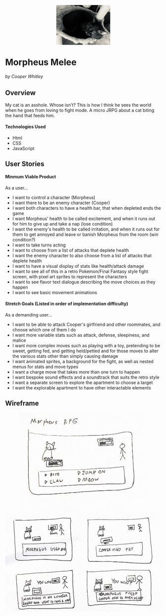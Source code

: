 <img src="./assets/photos/readme_morph.jpg" alt="Morpheus Sleeping in a bowl" style="display: block; height: 8rem; margin-left: auto; margin-right: auto;">

# Morpheus Melee
###### by Cooper Whitley

## Overview
My cat is an asshole. Whose isn't? This is how I think he sees the world when he goes from loving to fight mode. A micro JRPG about a cat biting the hand that feeds him.
#### Technologies Used
- Html
- CSS
- JavaScript
## User Stories
#### Minmum Viable Product
As a user...
- I want to control a character (Morpheus)
- I want there to be an enemy character (Cooper)
- I want both characters to have a health bar, that when depleted ends the game
- I want Morpheus' health to be called excitement, and when it runs out for him to give up and take a nap (lose condition)
- I want the enemy's health to be called irritation, and when it runs out for them to get annoyed and leave or banish Morpheus from the room (win condition?)
- I want to take turns acting
- I want to choose from a list of attacks that deplete health
- I want the enemy character to also choose from a list of attacks that deplete health
- I want to have a visual display of stats like health/attack damage
- I want to see all of this in a retro Pokemon/Final Fantasy style fight screen, with pixel art sprites to represent the characters
- I want to see flavor text dialogue describing the move choices as they happen
- I want to see basic movement animations
#### Stretch Goals (Listed in order of implementation difficulty)
As a demanding user...
- I want to be able to attack Cooper's girlfriend and other roommates, and choose which one of them I do
- I want more variable stats such as attack, defense, sleepiness, and malice
- I want more complex moves such as playing with a toy, pretending to be sweet, getting fed, and getting held/petted and for those moves to alter the various stats other than simply causing damage
- I want animated sprites, a background for the fight, as well as nested menus for stats and move types
- I want a charge move that takes more than one turn to happen
- I want bespoke sound effects and a soundtrack that suits the retro style
- I want a separate screen to explore the apartment to choose a target
- I want the explorable apartment to have other interactable elements
## Wireframe
<img src="./assets/photos/basic_sketch.jpg" alt="Move choice screen" style="display: block; height: 20rem; margin-left: auto; margin-right: auto;">
<img src="./assets/photos/basic_sketch_2.jpg" alt="Turn outcomes and game win/lose condition" style="display: block; height: 20rem; margin-left: auto; margin-right: auto;">
